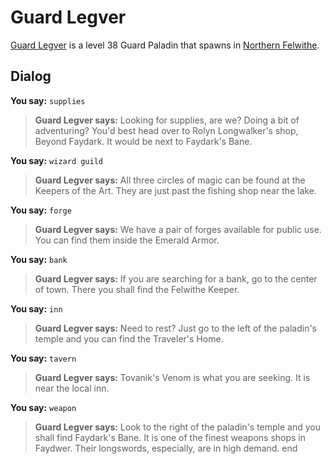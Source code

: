 # Guard Legver



[Guard Legver](/npc/61079) is a level 38 Guard Paladin that spawns in [Northern Felwithe](/zone/61).



## Dialog

**You say:** `supplies`



>**Guard Legver says:** Looking for supplies, are we?  Doing a bit of adventuring?  You'd best head over to Rolyn Longwalker's shop, Beyond Faydark.  It would be next to Faydark's Bane.

**You say:** `wizard guild`



>**Guard Legver says:** All three circles of magic can be found at the Keepers of the Art.  They are just past the fishing shop near the lake.

**You say:** `forge`



>**Guard Legver says:** We have a pair of forges available for public use.  You can find them inside the Emerald Armor.

**You say:** `bank`



>**Guard Legver says:** If you are searching for a bank, go to the center of town.  There you shall find the Felwithe Keeper.

**You say:** `inn`



>**Guard Legver says:** Need to rest?  Just go to the left of the paladin's temple and you can find the Traveler's Home.

**You say:** `tavern`



>**Guard Legver says:** Tovanik's Venom is what you are seeking.  It is near the local inn.

**You say:** `weapon`



>**Guard Legver says:** Look to the right of the paladin's temple and you shall find Faydark's Bane.  It is one of the finest weapons shops in Faydwer.  Their longswords, especially, are in high demand.
end